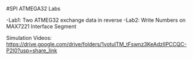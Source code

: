 #SPI ATMEGA32 Labs

-Lab1: Two ATMEG32 exchange data in reverse
-Lab2: Write Numbers on MAX7221 Interface Segment

Simulation Videos:
https://drive.google.com/drive/folders/1votulTM_tFswnz3KeAdzlIPCCQC-P2I0?usp=share_link
